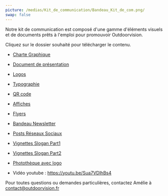 ```yaml
---
picture: /medias/Kit_de_communication/Bandeau_Kit_de_com.png/
swap: false
---
```


<p>Notre kit de communication est composé d'une gamme d'éléments visuels et de documents prêts à l'emploi pour promouvoir Outdoorvision.</p>

<p>Cliquez sur le dossier souhaité pour télécharger le contenu.</p>


- [Charte Graphique](/medias/Kit_de_communication/Charte_graphique_Outdoorvision.pdf)

<p></p>

- [Document de présentation](/medias/Kit_de_communication/12_DOCUMENT_DE_PRESENTATION.zip)
  
<p></p>

- [Logos](/medias/Kit_de_communication/02_LOGOS_OUTDOORVISION.zip)

<p></p>

- [Typographie](/medias/Kit_de_communication/03_TYPOGRAPHIE_OUTDOORVISION.zip)

<p></p>

- [QR code](/medias/Kit_de_communication/09_QR_CODE_OUTDOORVISION.zip)

<p></p>

- [Affiches](/medias/Kit_de_communication/04_AFFICHES_OUTDOORVISION.zip)

<p></p>

- [Flyers](/medias/Kit_de_communication/05_FLYERS_OUTDOORVISION.zip)

<p></p>

- [Bandeau Newsletter](/medias/Kit_de_communication/06_BANDEAU_NEWSLETTER_OUTDOORVISION.zip)

<p></p>

- [Posts Réseaux Sociaux](/medias/Kit_de_communication/07_POSTS_RESEAUX_SOCIAUX_OUTDOORVISION.zip)

<p></p>

- [Vignettes Slogan Part1](/medias/Kit_de_communication/08_VIGNETTES_SLOGANS_OUTDOORVISION.zip)

  <p></p>
  
- [Vignettes Slogan Part2](/medias/Kit_de_communication/08_VIGNETTES_SLOGANS_OUTDOORVISION2.zip)

<p></p>

- [Photothèque avec logo](/medias/Kit_de_communication/11_PHOTOTHEQUE_AVEC_LOGO_OUTDOORVISION.zip)
  
<p></p>

- Vidéo youtube : https://youtu.be/Sua7VDlhBs4


Pour toutes questions ou demandes particulières, contactez Amélie à contact@outdoorvision.fr




